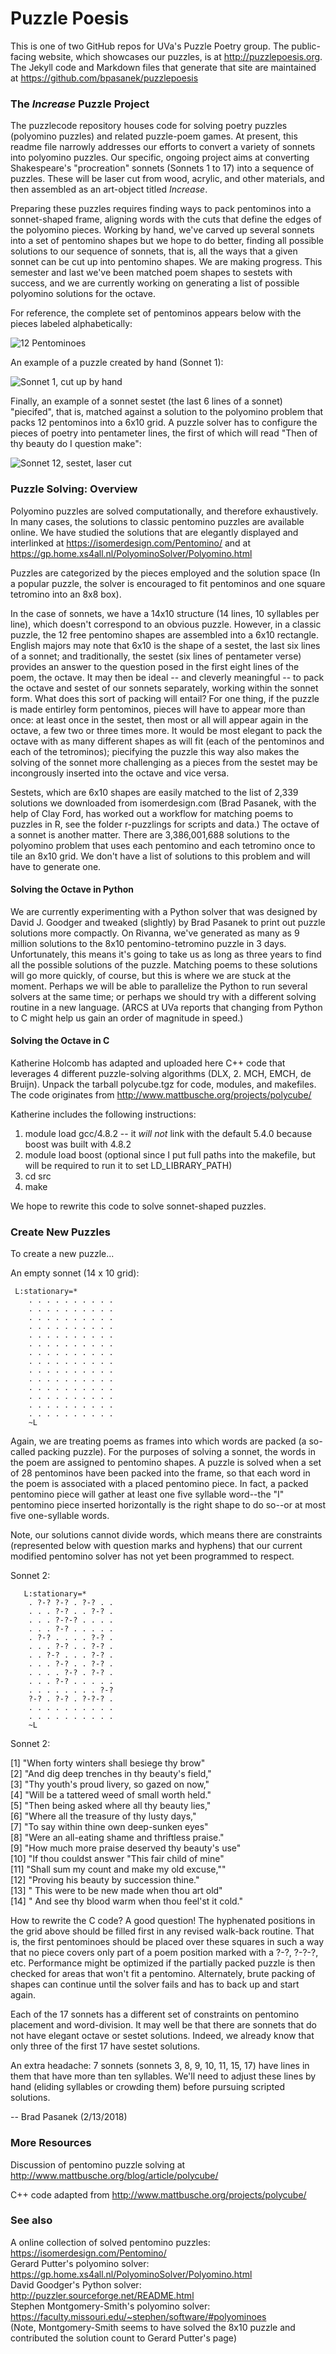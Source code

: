# Puzzle Poesis
This is one of two GitHub repos for UVa's Puzzle Poetry group. The public-facing website, which showcases our puzzles, is at http://puzzlepoesis.org. The Jekyll code and Markdown files that generate that site are maintained at https://github.com/bpasanek/puzzlepoesis

### The _Increase_ Puzzle Project

The puzzlecode repository houses code for solving poetry puzzles (polyomino puzzles) and related puzzle-poem games. At present, this readme file narrowly addresses our efforts to convert a variety of sonnets into polyomino puzzles. Our specific, ongoing project aims at converting Shakespeare's "procreation" sonnets (Sonnets 1 to 17) into a sequence of puzzles. These will be laser cut from wood, acrylic, and other materials, and then assembled as an art-object titled _Increase_. 

Preparing these puzzles requires finding ways to pack pentominos into a sonnet-shaped frame, aligning words with the cuts that define the edges of the polyomino pieces. Working by hand, we've carved up several sonnets into a set of pentomino shapes but we hope to do better, finding all possible solutions to our sequence of sonnets, that is, all the ways that a given sonnet can be cut up into pentomino shapes. We are making progress. This semester and last we've been matched poem shapes to sestets with success, and we are currently working on generating a list of possible polyomino solutions for the octave.

For reference, the complete set of pentominos appears below with the pieces labeled alphabetically:

![12 Pentominoes](/images/pentominoes.jpg)

An example of a puzzle created by hand (Sonnet 1):

![Sonnet 1, cut up by hand](/images/sonnet1.jpg)

Finally, an example of a sonnet sestet (the last 6 lines of a sonnet) "piecifed", that is, matched against a solution to the polyomino problem that packs 12 pentominos into a 6x10 grid. A puzzle solver has to configure the pieces of poetry into pentameter lines, the first of which will read "Then of thy beauty do I question make": 

![Sonnet 12, sestet, laser cut](/images/sonnet12-sestet-wb.jpg)

### Puzzle Solving: Overview

Polyomino puzzles are solved computationally, and therefore exhaustively. In many cases, the solutions to classic pentomino puzzles are available online. We have studied the solutions that are elegantly displayed and interlinked at https://isomerdesign.com/Pentomino/ and at https://gp.home.xs4all.nl/PolyominoSolver/Polyomino.html

Puzzles are categorized by the pieces employed and the solution space (In a popular puzzle, the  solver is encouraged to fit pentominos and one square tetromino into an 8x8 box). 

In the case of sonnets, we have a 14x10 structure (14 lines, 10 syllables per line), which doesn't correspond to an obvious puzzle. However, in a classic puzzle, the 12 free pentomino shapes are assembled into a 6x10 rectangle. English majors may note that 6x10 is the shape of a sestet, the last six lines of a sonnet; and traditionally, the sestet (six lines of pentameter verse) provides an answer to the question posed in the first eight lines of the poem, the octave. It may then be ideal -- and cleverly meaningful -- to pack the octave and sestet of our sonnets separately, working within the sonnet form. What does this sort of packing will entail? For one thing, if the puzzle is made entirley form pentominos, pieces will have to appear more than once: at least once in the sestet, then most or all will appear again in the octave, a few two or three times more. It would be most elegant to pack the octave with as many different shapes as will fit (each of the pentominos and each of the tetrominos); piecifying the puzzle this way also makes the solving of the sonnet more challenging as a pieces from the sestet may be incongrously inserted into the octave and vice versa.

Sestets, which are 6x10 shapes are easily matched to the list of 2,339 solutions we downloaded from isomerdesign.com (Brad Pasanek, with the help of Clay Ford, has worked out a workflow for matching poems to puzzles in R, see the folder r-puzzlings for scripts and data.) The octave of a sonnet is another matter. There are 3,386,001,688 solutions to the polyomino problem that uses each pentomino and each tetromino once to tile an 8x10 grid. We don't have a list of solutions to this problem and will have to generate one.

#### Solving the Octave in Python

We are currently experimenting with a Python solver that was designed by David J. Goodger and tweaked (slightly) by Brad Pasanek to print out puzzle solutions more compactly. On Rivanna, we've generated as many as 9 million solutions to the 8x10 pentomino-tetromino puzzle in 3 days. Unfortunately, this means it's going to take us as long as three years to find all the possible solutions of the puzzle. Matching poems to these solutions will go more quickly, of course, but this is where we are stuck at the moment. Perhaps we will be able to parallelize the Python to run several solvers at the same time; or perhaps we should try with a different solving routine in a new language. (ARCS at UVa reports that changing from Python to C might help us gain an order of magnitude in speed.)

#### Solving the Octave in C
Katherine Holcomb has adapted and uploaded here C++ code that leverages 4 different puzzle-solving algorithms (DLX, 2. MCH, EMCH, de Bruijn). Unpack the tarball polycube.tgz for code, modules, and makefiles. The code originates from http://www.mattbusche.org/projects/polycube/

Katherine includes the following instructions:
1. module load gcc/4.8.2  -- it *will not* link with the default 5.4.0 because boost was built with 4.8.2
2. module load boost (optional since I put full paths into the makefile, but will be required to run it to set LD_LIBRARY_PATH)
3. cd src
4. make

We hope to rewrite this code to solve sonnet-shaped puzzles. 
    
### Create New Puzzles
To create a new puzzle...

An empty sonnet (14 x 10 grid):

     L:stationary=*
        . . . . . . . . . .
        . . . . . . . . . .
        . . . . . . . . . .
        . . . . . . . . . .
        . . . . . . . . . .
        . . . . . . . . . .
        . . . . . . . . . .
        . . . . . . . . . .
        . . . . . . . . . .
        . . . . . . . . . .
        . . . . . . . . . .
        . . . . . . . . . .
        . . . . . . . . . .
        . . . . . . . . . .
        ~L
  
Again, we are treating poems as frames into which words are packed (a so-called packing puzzle). For the purposes of solving a sonnet, the words in the poem are assigned to pentomino shapes. A puzzle is solved when a set of 28 pentominos have been packed into the frame, so that each word in the poem is associated with a placed pentomino piece. In fact, a packed pentomino piece will gather at least one five syllable word--the "I" pentomino piece inserted horizontally is the right shape to do so--or at most five one-syllable words. 

Note, our solutions cannot divide words, which means there are constraints (represented below with question marks and hyphens) that our current modified pentomino solver has not yet been programmed to respect.
  
  Sonnet 2:
  
       L:stationary=*
        . ?-? ?-? . ?-? . .
        . . . ?-? . . ?-? .
        . . . ?-?-? . . . .
        . . . ?-? . . . . .
        . ?-? . . . . ?-? .
        . . . ?-? . . ?-? .
        . . ?-? . . . ?-? .
        . . . ?-? . . ?-? .
        . . . . ?-? . ?-? .
        . . . ?-? . . . . .
        . . . . . . . . ?-?
        ?-? . ?-? . ?-?-? .
        . . . . . . . . . .
        . . . . . . . . . .
        ~L
  
 Sonnet 2:
 
 [1] "When forty winters shall besiege thy brow"          
 [2] "And dig deep trenches in thy beauty's field,"       
 [3] "Thy youth's proud livery, so gazed on now,"         
 [4] "Will be a tattered weed of small worth held."       
 [5] "Then being asked where all thy beauty lies,"        
 [6] "Where all the treasure of thy lusty days,"          
 [7] "To say within thine own deep-sunken eyes"           
 [8] "Were an all-eating shame and thriftless praise."    
 [9] "How much more praise deserved thy beauty's use"     
[10] "If thou couldst answer \"This fair child of mine"   
[11] "Shall sum my count and make my old excuse,\""       
[12] "Proving his beauty by succession thine."            
[13] "  This were to be new made when thou art old"       
[14] "  And see thy blood warm when thou feel'st it cold."

How to rewrite the C code? A good question! The hyphenated positions in the grid above should be filled first in any revised walk-back routine. That is, the first pentominoes should be placed over these squares in such a way that no piece covers only part of a poem position marked with a ?-?, ?-?-?, etc. Performance might be optimized if the partially packed puzzle is then checked for areas that won't fit a pentomino. Alternately, brute packing of shapes can continue until the solver fails and has to back up and start again.

Each of the 17 sonnets has a different set of constraints on pentomino placement and word-division. It may well be that there are sonnets that do not have elegant octave or sestet solutions. Indeed, we already know that only three of the first 17 have sestet solutions. 

An extra headache: 7 sonnets (sonnets 3, 8, 9, 10, 11, 15, 17) have lines in them that have more than ten syllables. We'll need to adjust these lines by hand (eliding syllables or crowding them) before pursuing scripted solutions.

-- Brad Pasanek (2/13/2018)

### More Resources
Discussion of pentomino puzzle solving at
http://www.mattbusche.org/blog/article/polycube/

C++ code adapted from http://www.mattbusche.org/projects/polycube/

### See also
A online collection of solved pentomino puzzles: https://isomerdesign.com/Pentomino/   
Gerard Putter's polyomino solver: https://gp.home.xs4all.nl/PolyominoSolver/Polyomino.html  
David Goodger's Python solver: http://puzzler.sourceforge.net/README.html  
Stephen Montgomery-Smith's polyomino solver: https://faculty.missouri.edu/~stephen/software/#polyominoes  
(Note, Montgomery-Smith seems to have solved the 8x10 puzzle and contributed the solution count to Gerard Putter's page)
